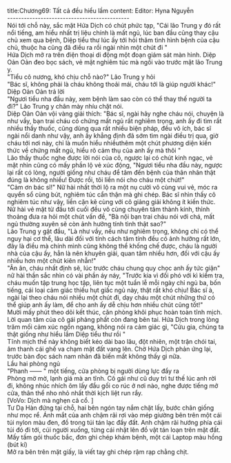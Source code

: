 title:Chương69: Tất cả đều hiểu lầm
content:
Editor: Hyna Nguyễn<br>--------------------------------------------<br>Nói tới chỗ này, sắc mặt Hứa Dịch có chút phức tạp, "Cái lão Trung y đó rất nổi tiếng, am hiểu nhất trị liệu chính là mất ngủ, lúc ban đầu cũng thay cậu chủ xem qua bệnh, Diệp tiểu thư lúc ấy tới hỏi thăm tình hình bệnh của cậu chủ, thuộc ha cũng đã điều ra rồi ngài nhìn một chút đi "<br>Hứa Dịch mở ra trên điện thoại di động một đoạn giám sát màn hình. Diệp Oản Oản đeo bọc sách, vẻ mặt nghiêm túc mà ngồi vào trước mặt lão Trung y.<br>"Tiểu cô nương, khó chịu chỗ nào?" Lão Trung y hỏi<br>"Bác sĩ, không phải là cháu không thoải mái, cháu tới là giúp người khác!" Diệp Oản Oản trả lời<br>"Ngươi tiểu nha đầu này, xem bệnh làm sao còn có thể thay thế người ta đi?" Lão Trung y chân mày nhíu chặt nói.<br>Diệp Oản Oản vội vàng giải thích: "Bác sĩ, ngài hãy nghe cháu nói, chuyện là như vầy, bạn trai cháu có chứng mất ngủ rất nghiêm trọng, anh ấy đi tìm rất nhiều thầy thuốc, cũng dùng qua rất nhiều biện pháp, đều vô ích, bác sĩ ngài nổi danh như vậy, anh ấy khẳng định đã sớm tìm ngài điều trị qua, giờ cháu tới nơi này, chỉ là muốn hiểu nhiềuthêm một chút phương diện kiến thức về chứng mất ngủ, hiểu rõ cảm thụ của anh ấy mà thôi "<br>Lão thầy thuốc nghe được lời nói của cô, ngược lại có chút kinh ngạc, vẻ mặt nhìn cũng có mấy phần lộ vẻ xúc động, "Ngươi tiểu nha đầu này, ngược lại rất có lòng, người giống như cháu để tâm đến bệnh của thân nhân thật đúng là không nhiều! Được rồi, tôi liền nói cho cháu một chút!"<br>"Cảm ơn bác sĩ!" Nữ hài nhất thời lộ ra một nụ cười vô cùng vui vẻ, móc ra quyển sổ cùng bút, nghiêm túc cẩn thận mà ghi chép. Bác sĩ nhìn thấy cô nghiêm túc như vậy, liền cặn kẽ cùng với cô giảng giải không ít kiến thức.<br>Nữ hài vẻ mặt từ đầu tới cuối đều vô cùng chuyên tâm thành kính, thỉnh thoảng đưa ra hỏi một chút vấn đề, "Bà nội bạn trai cháu nói với chá, mất ngủ thường xuyên sẽ còn ảnh hưởng tính tình thật sao?"<br>Lão Trung y gật đầu, "Là như vầy, nếu như nghiêm trọng, không chỉ có thể nguy hại cơ thể, lâu dài đối với tính cách tâm tính đều có ảnh hưởng rất lớn, đây là điều mà chính mình cũng không thể khống chế được, cháu là người nhà của cậu ấy, hẳn là nên khuyên giải, quan tâm nhiều hơn, đối với cậu ấy nhiều hơn một chút kiên nhẫn!"<br>"Ân ân, cháu nhất định sẽ, lúc trước cháu chung quy chọc anh ấy tức giận" nữ hài thần sắc nhìn có vài phần áy náy, "Trước kia vì đối phó với kì kiểm tra, cháu muốn tập trung học tập, liên tục một tuần lễ mỗi ngày chỉ ngủ ba, bốn tiếng, cái loại cảm giác thiếu hụt giấc ngủ này, thật rất khó chịu! Bác sĩ à, ngài lại theo cháu nói nhiều một chút đi, dạy cháu một chút những thứ có thể giúp anh ấy làm, để cho anh ấy dễ chịu hơn nhiều chút cũng tốt!"<br>Mười mấy phút theo dõi kết thúc, căn phòng khôi phục hoàn toàn tĩnh mịch. Lời quan tâm của cô gái phảng phất còn đang bên tai. Hứa Dịch trong lòng trăm mối cảm xúc ngổn ngang, không nói ra cảm giác gì, "Cửu gia, chúng ta thật giống như hiểu lầm Diệp tiểu thư rồi "<br>Tĩnh mịch thế này không biết kéo dài bao lâu, đột nhiên, một trận chói tai, âm thanh cái ghế va chạm mặt đất vang lên. Chờ Hứa Dịch phản ứng lại, trước bàn đọc sách nam nhân đã biến mất không thấy gì nữa.<br>Lầu hai phòng ngủ<br>"Phanh —— " một tiếng, cửa phòng bị người dùng lực đẩy ra<br>Phòng mờ mờ, lạnh giá mà an tĩnh. Cô gái như cũ duy trì tư thế lúc anh rời đi, không nhúc nhích ôm lấy đầu gối co rúc ở nơi nào, nghe được tiếng mở cửa, thân thể nho nhỏ nhất thời kịch liệt run rẩy.<br>[VoVo: Dịch mà nghẹn cả cổ. ]<br>Tư Dạ Hàn đứng tại chỗ, hai bên ngón tay nắm chặt lấy, bước chân giống như mọc rể. Ánh mắt của anh chậm rãi rơi vào mép giường bên trên một cái túi nylon màu đen, đồ trong túi tán lạc đầy đất. Anh chậm rãi hướng phía cái túi đó đi tới, cúi người xuống, từng cái nhặt lên đồ vật tán loạn trên mặt đất. Mấy tấm gói thuốc bắc, đơn ghi chép khám bệnh, một cái Laptop màu hồng (bút kí)<br>Mở ra bên trên mặt giấy, là viết tay ghi chép rậm rạp chằng chịt.